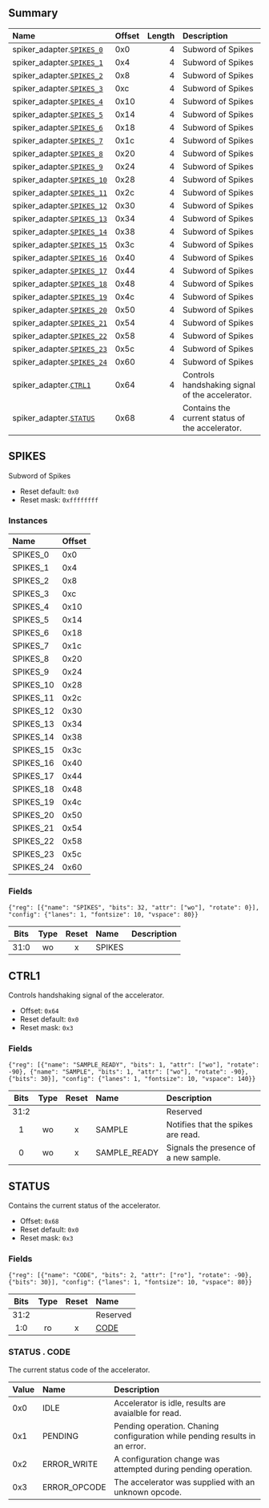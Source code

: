 ## Summary

| Name                                  | Offset   |   Length | Description                                     |
|:--------------------------------------|:---------|---------:|:------------------------------------------------|
| spiker_adapter.[`SPIKES_0`](#spikes)  | 0x0      |        4 | Subword of Spikes                               |
| spiker_adapter.[`SPIKES_1`](#spikes)  | 0x4      |        4 | Subword of Spikes                               |
| spiker_adapter.[`SPIKES_2`](#spikes)  | 0x8      |        4 | Subword of Spikes                               |
| spiker_adapter.[`SPIKES_3`](#spikes)  | 0xc      |        4 | Subword of Spikes                               |
| spiker_adapter.[`SPIKES_4`](#spikes)  | 0x10     |        4 | Subword of Spikes                               |
| spiker_adapter.[`SPIKES_5`](#spikes)  | 0x14     |        4 | Subword of Spikes                               |
| spiker_adapter.[`SPIKES_6`](#spikes)  | 0x18     |        4 | Subword of Spikes                               |
| spiker_adapter.[`SPIKES_7`](#spikes)  | 0x1c     |        4 | Subword of Spikes                               |
| spiker_adapter.[`SPIKES_8`](#spikes)  | 0x20     |        4 | Subword of Spikes                               |
| spiker_adapter.[`SPIKES_9`](#spikes)  | 0x24     |        4 | Subword of Spikes                               |
| spiker_adapter.[`SPIKES_10`](#spikes) | 0x28     |        4 | Subword of Spikes                               |
| spiker_adapter.[`SPIKES_11`](#spikes) | 0x2c     |        4 | Subword of Spikes                               |
| spiker_adapter.[`SPIKES_12`](#spikes) | 0x30     |        4 | Subword of Spikes                               |
| spiker_adapter.[`SPIKES_13`](#spikes) | 0x34     |        4 | Subword of Spikes                               |
| spiker_adapter.[`SPIKES_14`](#spikes) | 0x38     |        4 | Subword of Spikes                               |
| spiker_adapter.[`SPIKES_15`](#spikes) | 0x3c     |        4 | Subword of Spikes                               |
| spiker_adapter.[`SPIKES_16`](#spikes) | 0x40     |        4 | Subword of Spikes                               |
| spiker_adapter.[`SPIKES_17`](#spikes) | 0x44     |        4 | Subword of Spikes                               |
| spiker_adapter.[`SPIKES_18`](#spikes) | 0x48     |        4 | Subword of Spikes                               |
| spiker_adapter.[`SPIKES_19`](#spikes) | 0x4c     |        4 | Subword of Spikes                               |
| spiker_adapter.[`SPIKES_20`](#spikes) | 0x50     |        4 | Subword of Spikes                               |
| spiker_adapter.[`SPIKES_21`](#spikes) | 0x54     |        4 | Subword of Spikes                               |
| spiker_adapter.[`SPIKES_22`](#spikes) | 0x58     |        4 | Subword of Spikes                               |
| spiker_adapter.[`SPIKES_23`](#spikes) | 0x5c     |        4 | Subword of Spikes                               |
| spiker_adapter.[`SPIKES_24`](#spikes) | 0x60     |        4 | Subword of Spikes                               |
| spiker_adapter.[`CTRL1`](#ctrl1)      | 0x64     |        4 | Controls handshaking signal of the accelerator. |
| spiker_adapter.[`STATUS`](#status)    | 0x68     |        4 | Contains the current status of the accelerator. |

## SPIKES
Subword of Spikes
- Reset default: `0x0`
- Reset mask: `0xffffffff`

### Instances

| Name      | Offset   |
|:----------|:---------|
| SPIKES_0  | 0x0      |
| SPIKES_1  | 0x4      |
| SPIKES_2  | 0x8      |
| SPIKES_3  | 0xc      |
| SPIKES_4  | 0x10     |
| SPIKES_5  | 0x14     |
| SPIKES_6  | 0x18     |
| SPIKES_7  | 0x1c     |
| SPIKES_8  | 0x20     |
| SPIKES_9  | 0x24     |
| SPIKES_10 | 0x28     |
| SPIKES_11 | 0x2c     |
| SPIKES_12 | 0x30     |
| SPIKES_13 | 0x34     |
| SPIKES_14 | 0x38     |
| SPIKES_15 | 0x3c     |
| SPIKES_16 | 0x40     |
| SPIKES_17 | 0x44     |
| SPIKES_18 | 0x48     |
| SPIKES_19 | 0x4c     |
| SPIKES_20 | 0x50     |
| SPIKES_21 | 0x54     |
| SPIKES_22 | 0x58     |
| SPIKES_23 | 0x5c     |
| SPIKES_24 | 0x60     |


### Fields

```wavejson
{"reg": [{"name": "SPIKES", "bits": 32, "attr": ["wo"], "rotate": 0}], "config": {"lanes": 1, "fontsize": 10, "vspace": 80}}
```

|  Bits  |  Type  |  Reset  | Name   | Description   |
|:------:|:------:|:-------:|:-------|:--------------|
|  31:0  |   wo   |    x    | SPIKES |               |

## CTRL1
Controls handshaking signal of the accelerator.
- Offset: `0x64`
- Reset default: `0x0`
- Reset mask: `0x3`

### Fields

```wavejson
{"reg": [{"name": "SAMPLE_READY", "bits": 1, "attr": ["wo"], "rotate": -90}, {"name": "SAMPLE", "bits": 1, "attr": ["wo"], "rotate": -90}, {"bits": 30}], "config": {"lanes": 1, "fontsize": 10, "vspace": 140}}
```

|  Bits  |  Type  |  Reset  | Name         | Description                           |
|:------:|:------:|:-------:|:-------------|:--------------------------------------|
|  31:2  |        |         |              | Reserved                              |
|   1    |   wo   |    x    | SAMPLE       | Notifies that the spikes are read.    |
|   0    |   wo   |    x    | SAMPLE_READY | Signals the presence of a new sample. |

## STATUS
Contains the current status of the accelerator.
- Offset: `0x68`
- Reset default: `0x0`
- Reset mask: `0x3`

### Fields

```wavejson
{"reg": [{"name": "CODE", "bits": 2, "attr": ["ro"], "rotate": -90}, {"bits": 30}], "config": {"lanes": 1, "fontsize": 10, "vspace": 80}}
```

|  Bits  |  Type  |  Reset  | Name                  |
|:------:|:------:|:-------:|:----------------------|
|  31:2  |        |         | Reserved              |
|  1:0   |   ro   |    x    | [CODE](#status--code) |

### STATUS . CODE
The current status code of the accelerator.

| Value   | Name         | Description                                                                 |
|:--------|:-------------|:----------------------------------------------------------------------------|
| 0x0     | IDLE         | Accelerator is idle, results are avaialble for read.                        |
| 0x1     | PENDING      | Pending operation. Chaning configuration while pending results in an error. |
| 0x2     | ERROR_WRITE  | A configuration change was attempted during pending operation.              |
| 0x3     | ERROR_OPCODE | The accelerator was supplied with an unknown opcode.                        |


